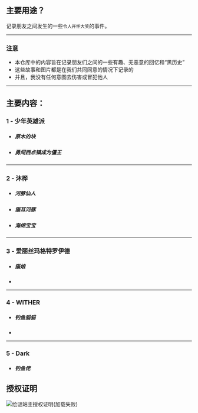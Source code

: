 ## 主要用途？
记录朋友之间发生的一些`令人开怀大笑`的事件。

---
### 注意
* 本仓库中的内容旨在记录朋友们之间的一些有趣、无恶意的回忆和“黑历史”
* 这些故事和图片都是在我们共同同意的情况下记录的
* 并且，我没有任何意图去伤害或冒犯他人
---
## 主要内容：

 ### 1 - 少年英雄派
 * ##### 原木的块
 * ##### 勇闯西点镇成为僵王

---
 ### 2 - 沐桦
 * ##### 河豚仙人
 * ##### 猫耳河豚
 * ##### 海绵宝宝

---
 ### 3 - 爱丽丝玛格特罗伊德
* ##### 猫娘
* 

---
 ### 4 - WITHER
 * ##### 钓鱼猫猫
 * 

---
 ### 5 - Dark
 * ##### 钓鱼佬



## 授权证明

![绘谜站主授权证明(加载失败)](Record/images/绘谜站主授权.jpg)
